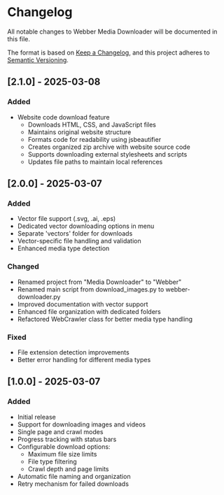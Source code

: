 # Changelog

All notable changes to Webber Media Downloader will be documented in this file.

The format is based on [Keep a Changelog](https://keepachangelog.com/en/1.0.0/),
and this project adheres to [Semantic Versioning](https://semver.org/spec/v2.0.0.html).

## [2.1.0] - 2025-03-08

### Added
- Website code download feature
  - Downloads HTML, CSS, and JavaScript files
  - Maintains original website structure
  - Formats code for readability using jsbeautifier
  - Creates organized zip archive with website source code
  - Supports downloading external stylesheets and scripts
  - Updates file paths to maintain local references

## [2.0.0] - 2025-03-07

### Added
- Vector file support (.svg, .ai, .eps)
- Dedicated vector downloading options in menu
- Separate 'vectors' folder for downloads
- Vector-specific file handling and validation
- Enhanced media type detection

### Changed
- Renamed project from "Media Downloader" to "Webber"
- Renamed main script from download_images.py to webber-downloader.py
- Improved documentation with vector support
- Enhanced file organization with dedicated folders
- Refactored WebCrawler class for better media type handling

### Fixed
- File extension detection improvements
- Better error handling for different media types

## [1.0.0] - 2025-03-07

### Added
- Initial release
- Support for downloading images and videos
- Single page and crawl modes
- Progress tracking with status bars
- Configurable download options:
  - Maximum file size limits
  - File type filtering
  - Crawl depth and page limits
- Automatic file naming and organization
- Retry mechanism for failed downloads
